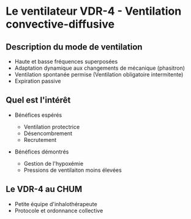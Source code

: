 # Le ventilateur VDR-4 - Ventilation convective-diffusive

## Description du mode de ventilation

- Haute et basse fréquences superposées
- Adaptation dynamique aux changements de mécanique (phasitron)
- Ventilation spontanée permise (Ventilation obligatoire intermitente)
- Expiration passive

## Quel est l'intérêt

- Bénéfices espérés

	- Ventilation protectrice
	- Désencombrement
	- Recrutement

- Bénéfices démontrés

	- Gestion de l'hypoxémie
	- Pressions de ventilaiton moins élevées

## Le VDR-4 au CHUM

- Petite équipe d'inhalothérapeute
- Protocole et ordonnance collective
